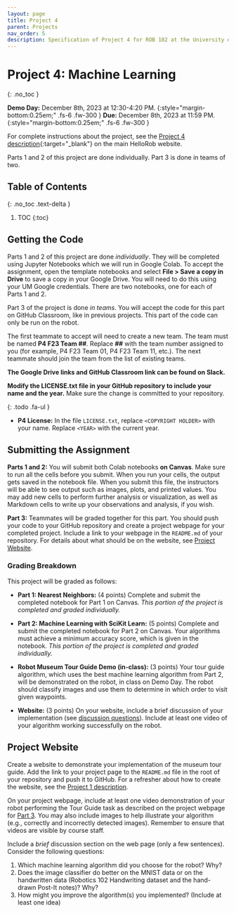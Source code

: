 ```yaml
---
layout: page
title: Project 4
parent: Projects
nav_order: 5
description: Specification of Project 4 for ROB 102 at the University of Michigan.
---
```


# Project 4: Machine Learning
{: .no_toc }

**Demo Day:** December 8th, 2023 at 12:30-4:20 PM.
{:style="margin-bottom:0.25em;" .fs-6 .fw-300 }
**Due:** December 8th, 2023 at 11:59 PM.
{:style="margin-bottom:0.25em;" .fs-6 .fw-300 }

For complete instructions about the project, see the [Project 4 description](https://hellorob.org/projects/p4){:target="_blank"} on the main HelloRob website.

Parts 1 and 2 of this project are done individually. Part 3 is done in teams of two.

## Table of Contents
{: .no_toc .text-delta }

1. TOC
{:toc}

## Getting the Code

Parts 1 and 2 of this project are done *individually*. They will be completed using Jupyter Notebooks which we will run in Google Colab. To accept the assignment, open the template notebooks and select **File > Save a copy in Drive** to save a copy in your Google Drive. You will need to do this using your UM Google credentials. There are two notebooks, one for each of Parts 1 and 2.

Part 3 of the project is done *in teams*. You will accept the code for this part on GitHub Classroom, like in previous projects. This part of the code can only be run on the robot.

The first teammate to accept will need to create a new team. The team must be named **P4 F23 Team ##**. Replace **##** with the team number assigned to you (for example, P4 F23 Team 01, P4 F23 Team 11, etc.). The next teammate should join the team from the list of existing teams.

**The Google Drive links and GitHub Classroom link can be found on Slack.**

**Modify the LICENSE.txt file in your GitHub repository to include your name and the year.** Make sure the change is committed to your repository.

{: .todo .fa-ul }
* <span class="fa-li"><i class="fa-solid fa-laptop-code"></i></span>
    **P4 License:** In the file `LICENSE.txt`, replace `<COPYRIGHT HOLDER>` with your name. Replace `<YEAR>` with the current year.

## Submitting the Assignment

**Parts 1 and 2:** You will submit both Colab notebooks **on Canvas**. Make sure to run all the cells before you submit. When you run your cells, the output gets saved in the notebook file. When you submit this file, the instructors will be able to see output such as images, plots, and printed values. You may add new cells to perform further analysis or visualization, as well as Markdown cells to write up your observations and analysis, if you wish.

**Part 3:** Teammates will be graded together for this part. You should push your code to your GitHub repository and create a project webpage for your completed project. Include a link to your webpage in the `README.md` of your repository. For details about what should be on the website, see [Project Website](#project-website).

### Grading Breakdown

This project will be graded as follows:

- **Part 1: Nearest Neighbors:** (4 points)
  Complete and submit the completed notebook for Part 1 on Canvas. *This portion of the project is completed and graded individually.*

- **Part 2: Machine Learning with SciKit Learn:** (5 points)
  Complete and submit the completed notebook for Part 2 on Canvas. Your algorithms must achieve a minimum accuracy score, which is given in the notebook. *This portion of the project is completed and graded individually.*

- **Robot Museum Tour Guide Demo (in-class):** (3 points)
  Your tour guide algorithm, which uses the best machine learning algorithm from Part 2, will be demonstrated on the robot, in class on Demo Day. The robot should classify images and use them to determine in which order to visit given waypoints.

- **Website:** (3 points)
  On your website, include a brief discussion of your implementation (see [discussion questions](#project-website)). Include at least one video of your algorithm working successfully on the robot.

## Project Website

Create a website to demonstrate your implementation of the museum tour guide. Add the link to your project page to the `README.md` file in the root of your repository and push it to GitHub. For a refresher about how to create the website, see the [Project 1 description](/projects/p1#project-website).

On your project webpage, include at least one video demonstration of your robot performing the Tour Guide task as described on the project webpage for [Part 3](http://hellorob.org/projects/p4#tour_guide). You may also include images to help illustrate your algorithm (e.g., correctly and incorrectly detected images). Remember to ensure that videos are visible by course staff.

Include a *brief* discussion section on the web page (only a few sentences). Consider the following questions:

1. Which machine learning algorithm did you choose for the robot? Why?
2. Does the image classifier do better on the MNIST data or on the handwritten data (Robotics 102 Handwriting dataset and the hand-drawn Post-It notes)? Why?
3. How might you improve the algorithm(s) you implemented? (Include at least one idea)